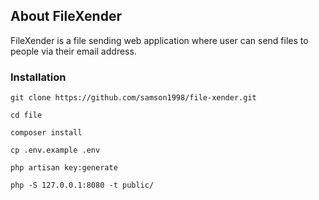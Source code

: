## About FileXender

FileXender is a file sending web application where user can send files to people via their email address.


### Installation
```
git clone https://github.com/samson1998/file-xender.git

cd file

composer install

cp .env.example .env

php artisan key:generate

php -S 127.0.0.1:8080 -t public/
```




